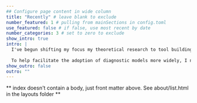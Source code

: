 ```yaml
---
## Configure page content in wide column
title: "Recently" # leave blank to exclude
number_featured: 1 # pulling from mainSections in config.toml
use_featured: false # if false, use most recent by date
number_categories: 3 # set to zero to exclude
show_intro: true
intro: |
  I've begun shifting my focus my theoretical research to tool building and best practices. I believe that the use of diagnostic classification models in appropriate settings could have real impact on the quality of applied research. However, these models have seen little applied use, partly because there is not sufficient guidance to support their use, and partly because currently software is difficult to use.
  
  To help facilitate the adoption of diagnostic models more widely, I now spend most of my time writing user-focused software and thinking about how best to support applied researchers in implementing diagnostic models.
show_outro: false
outro: ""
---
```


** index doesn't contain a body, just front matter above.
See about/list.html in the layouts folder **
